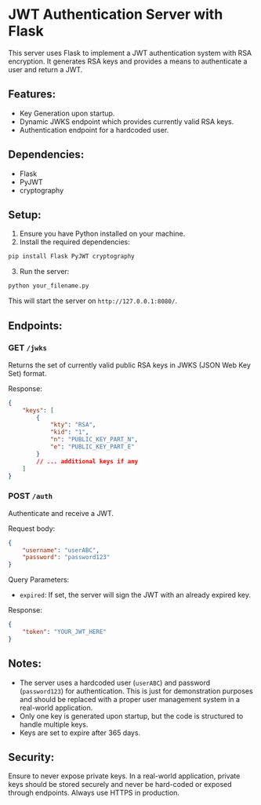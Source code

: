 # JWT Authentication Server with Flask

This server uses Flask to implement a JWT authentication system with RSA encryption. It generates RSA keys and provides a means to authenticate a user and return a JWT.

## Features:

- Key Generation upon startup.
- Dynamic JWKS endpoint which provides currently valid RSA keys.
- Authentication endpoint for a hardcoded user.

## Dependencies:

- Flask
- PyJWT
- cryptography

## Setup:

1. Ensure you have Python installed on your machine.
2. Install the required dependencies:

```bash
pip install Flask PyJWT cryptography
```

3. Run the server:

```bash
python your_filename.py
```

This will start the server on `http://127.0.0.1:8080/`.

## Endpoints:

### GET `/jwks`

Returns the set of currently valid public RSA keys in JWKS (JSON Web Key Set) format.

Response:

```json
{
    "keys": [
        {
            "kty": "RSA",
            "kid": "1",
            "n": "PUBLIC_KEY_PART_N",
            "e": "PUBLIC_KEY_PART_E"
        }
        // ... additional keys if any
    ]
}
```

### POST `/auth`

Authenticate and receive a JWT.

Request body:

```json
{
    "username": "userABC",
    "password": "password123"
}
```

Query Parameters:

- `expired`: If set, the server will sign the JWT with an already expired key.

Response:

```json
{
    "token": "YOUR_JWT_HERE"
}
```

## Notes:

- The server uses a hardcoded user (`userABC`) and password (`password123`) for authentication. This is just for demonstration purposes and should be replaced with a proper user management system in a real-world application.
- Only one key is generated upon startup, but the code is structured to handle multiple keys.
- Keys are set to expire after 365 days.

## Security:

Ensure to never expose private keys. In a real-world application, private keys should be stored securely and never be hard-coded or exposed through endpoints. Always use HTTPS in production.
